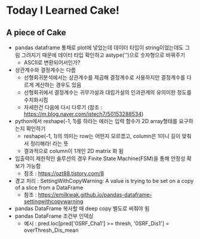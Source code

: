 # Today I Learned Cake!

## A piece of Cake
- pandas dataframe 통채로 plot에 넣었는데 데이터 타입이 string이었는데도 그림 그려지기 때문에 데이터 타입 확인하고 astype('')으로 숫자형으로 바꿔주기
    - ASCII로 변환되어서인가? 
- 상관계수와 결정계수는 다름
    - 선형회귀분석에서는 상관계수를 제곱해 결정계수로 사용하지만 결정계수를 다르게 계산하는 경우도 있음
    - 선형회귀에서 결정계수는 귀무가설과 대립가설의 인과관계의 유의미한 정도를 수치화시킴
    - 자세한건 다음에 다시 다루기 (참조 : https://m.blog.naver.com/istech7/50153288534)
- python에서 reshape(-1, 1)를 하라는 에러는 입력 함수가 2D array형태를 요구하는지 확인하기
    - reshape(-1, 1)의 의미는 row는 어떤지 모르겠고, column은 1이니 길이 맞춰서 정리해라! 라는 뜻
    - 결과적으로 column이 1개인 2D matrix 화 됨
- 입출력이 제한적인 솔루션의 경우 Finite State Machine(FSM)을 통해 안정성 확보가 가능함
    - 참조 : https://ozt88.tistory.com/8
- 경고 처리 : SettingWithCopyWarning: A value is trying to be set on a copy of a slice from a DataFrame
    - 참조 : https://emilkwak.github.io/pandas-dataframe-settingwithcopywarning
- pandas DataFrame 복사할 때 deep copy 별도로 써줘야 됨
- pandas DataFrame 조건부 인덱싱
    - 예시 : pred.loc[pred['0SRF_Cha1'] >= thresh, '0SRF_Dis1'] = overThresh_Dis_mean
   